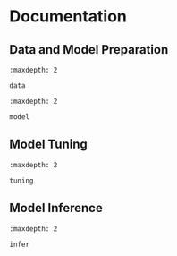 # Documentation

## Data and Model Preparation


```{toctree}
:maxdepth: 2

data
```

```{toctree}
:maxdepth: 2

model
```



## Model Tuning


```{toctree}
:maxdepth: 2

tuning
```



## Model Inference

```{toctree}
:maxdepth: 2

infer
```
